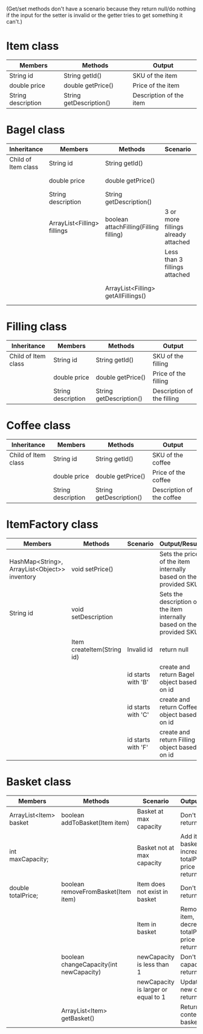 (Get/set methods don't have a scenario because they return null/do nothing if the input for the setter is invalid or the getter tries to get something it can't.)

# Item class

| Members            | Methods                 | Output                 |
|--------------------|-------------------------|------------------------|
| String id          | String getId()          | SKU of the item        |
| double price       | double getPrice()       | Price of the item      |
| String description | String getDescription() | Description of the item |

# Bagel class

| Inheritance         | Members                      | Methods                                | Scenario                            | Result/Output                                  |
|---------------------|------------------------------|----------------------------------------|-------------------------------------|------------------------------------------------|
| Child of Item class | String id                    | String getId()                         |                                     | SKU of the bagel                               |
|                     | double price                 | double getPrice()                      |                                     | Price of the bagel                             |
|                     | String description           | String getDescription()                |                                     | Description of the bagel                       |
|                     | ArrayList\<Filling> fillings | boolean attachFilling(Filling filling) | 3 or more fillings already attached | Return false, don't add the filling            |
|                     |                              |                                        | Less than 3 fillings attached       | Return true, add filling to fillings ArrayList |
|                     |                              | ArrayList\<Filling> getAllFillings()   |                                     | All fillings attached to the bagel             |

# Filling class

| Inheritance         | Members            | Methods                 | Output                      |
|---------------------|--------------------|-------------------------|-----------------------------|
| Child of Item class | String id          | String getId()          | SKU of the filling          |
|                     | double price       | double getPrice()       | Price of the filling        |
|                     | String description | String getDescription() | Description of the filling  |

# Coffee class


| Inheritance         | Members            | Methods                 | Output                    |
|---------------------|--------------------|-------------------------|---------------------------|
| Child of Item class | String id          | String getId()          | SKU of the coffee         |
|                     | double price       | double getPrice()       | Price of the coffee       |
|                     | String description | String getDescription() | Description of the coffee |

# ItemFactory class


| Members                                         | Methods                    | Scenario             | Output/Result                                                         |
|-------------------------------------------------|----------------------------|----------------------|-----------------------------------------------------------------------|
| HashMap\<String>, ArrayList\<Object>> inventory | void setPrice()            |                      | Sets the price of the item internally based on the provided SKU       |
| String id                                       | void setDescription        |                      | Sets the description of the item internally based on the provided SKU |
|                                                 | Item createItem(String id) | Invalid id           | return null                                                           |
|                                                 |                            | id starts with 'B'   | create and return Bagel object based on id                            |
|                                                 |                            | id starts with 'C'   | create and return Coffee object based on id                           |
|                                                 |                            | id starts with 'F'   | create and return Filling object based on id                          |


# Basket class


| Members                 | Methods                                 | Scenario                            | Output/Result                                                            |
|-------------------------|-----------------------------------------|-------------------------------------|--------------------------------------------------------------------------|
| ArrayList\<Item> basket | boolean addToBasket(Item item)          | Basket at max capacity              | Don't add, return false                                                  |
| int maxCapacity;        |                                         | Basket not at max capacity          | Add item to basket, increase totalPrice by price of item, return true    |
| double totalPrice;      | boolean removeFromBasket(Item item)     | Item does not exist in basket       | Don't remove, return false                                               |
|                         |                                         | Item in basket                      | Remove the item, decrease total totalPrice by price of item, return true |
|                         | boolean changeCapacity(int newCapacity) | newCapacity is less than 1          | Don't change capacity, return false                                      |
|                         |                                         | newCapacity is larger or equal to 1 | Update to new capacity, return true                                      |
|                         | ArrayList\<Item> getBasket()            |                                     | Returns contents of basket                                               |
